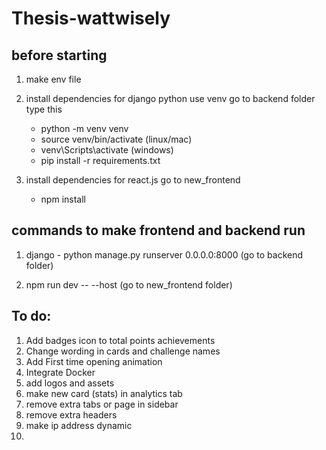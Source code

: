 # Thesis-wattwisely

## before starting
1. make env file

2. install dependencies for django python use venv go to backend folder type this 
    - python -m venv venv
    - source venv/bin/activate (linux/mac)
    - venv\Scripts\activate (windows)
    - pip install -r requirements.txt

3. install dependencies for react.js go to new_frontend
    - npm install

## commands to make frontend and backend run

1. django - python manage.py runserver 0.0.0.0:8000 (go to backend folder)

2. npm run dev -- --host (go to new_frontend folder)


## To do:
1. Add badges icon to total points achievements
2. Change wording in cards and challenge names
3. Add First time opening animation 
4. Integrate Docker
5. add logos and assets
6. make new card (stats) in analytics tab
7. remove extra tabs or page in sidebar
8. remove extra headers 
9. make ip address dynamic
10. 